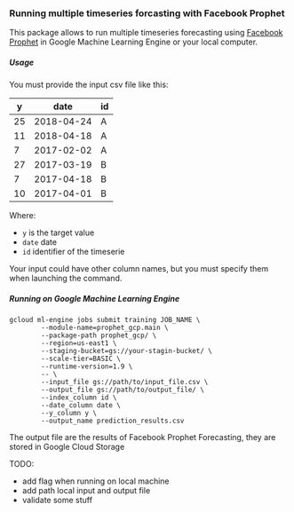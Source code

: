### Running multiple timeseries forcasting with Facebook Prophet

This package allows to run multiple timeseries forecasting using [Facebook Prophet](https://research.fb.com/prophet-forecasting-at-scale/) in Google Machine Learning Engine or your local computer.

##### Usage
You must provide the input csv file like this:

y | date | id
--- | --- | ---
25| 2018-04-24 | A
11|2018-04-18|A
7|2017-02-02|A
27|2017-03-19|B
7|2017-04-18|B
10|2017-04-01|B

Where:
+ `y` is the target value
+ `date` date
+ `id` identifier of the timeserie

Your input could have other column names, but you must specify them when launching the command.

##### Running on Google Machine Learning Engine

```
gcloud ml-engine jobs submit training JOB_NAME \
        --module-name=prophet_gcp.main \
        --package-path prophet_gcp/ \
        --region=us-east1 \
        --staging-bucket=gs://your-stagin-bucket/ \
        --scale-tier=BASIC \
        --runtime-version=1.9 \
        -- \
        --input_file gs://path/to/input_file.csv \
        --output_file gs://path/to/output_file/ \
        --index_column id \
        --date_column date \
        --y_column y \
        --output_name prediction_results.csv
```

The output file are the results of Facebook Prophet Forecasting, they are stored in Google Cloud Storage


TODO:
+ add flag when running on local machine
+ add path local input and output file
+ validate some stuff